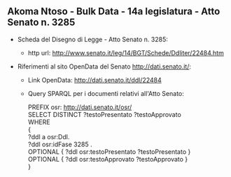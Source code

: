## Akoma Ntoso - Bulk Data - 14a legislatura - Atto Senato n. 3285 ##

* Scheda del Disegno di Legge - Atto Senato n. 3285:
	* http url: http://www.senato.it/leg/14/BGT/Schede/Ddliter/22484.htm

* Riferimenti al sito OpenData del Senato http://dati.senato.it/:
	* Link OpenData: http://dati.senato.it/ddl/22484
	* Query SPARQL per i documenti relativi all'Atto Senato:

        PREFIX osr: <http://dati.senato.it/osr/>  
		SELECT DISTINCT ?testoPresentato ?testoApprovato  
		WHERE  
		{  
		    ?ddl a osr:Ddl.  
		    ?ddl osr:idFase 3285 .  
		    OPTIONAL { ?ddl osr:testoPresentato ?testoPresentato }  
		    OPTIONAL { ?ddl osr:testoApprovato ?testoApprovato }  
		}
		